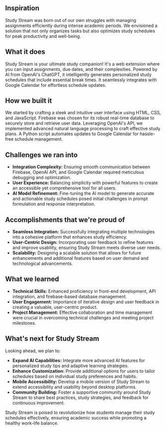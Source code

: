 ## Inspiration
Study Stream was born out of our own struggles with managing assignments efficiently during intense academic periods. We envisioned a solution that not only organizes tasks but also optimizes study schedules for peak productivity and well-being.

## What it does
Study Stream is your ultimate study companion! It's a web extension where you can input assignments, due dates, and their complexities. Powered by AI from OpenAI's ChatGPT, it intelligently generates personalized study schedules that include essential break times. It seamlessly integrates with Google Calendar for effortless schedule updates.

## How we built it
We started by crafting a sleek and intuitive user interface using HTML, CSS, and JavaScript. Firebase was chosen for its robust real-time database to securely store and retrieve user data. Leveraging OpenAI's API, we implemented advanced natural language processing to craft effective study plans. A Python script automates updates to Google Calendar for hassle-free schedule management.

## Challenges we ran into
- **Integration Complexity:** Ensuring smooth communication between Firebase, OpenAI API, and Google Calendar required meticulous debugging and optimization.
- **User Experience:** Balancing simplicity with powerful features to create an accessible yet comprehensive tool for all users.
- **AI Model Refinement:** Fine-tuning the AI model to generate accurate and actionable study schedules posed initial challenges in prompt formulation and response interpretation.

## Accomplishments that we're proud of
- **Seamless Integration:** Successfully integrating multiple technologies into a cohesive platform that enhances study efficiency.
- **User-Centric Design:** Incorporating user feedback to refine features and improve usability, ensuring Study Stream meets diverse user needs.
- **Scalability:** Designing a scalable solution that allows for future enhancements and additional features based on user demand and technological advancements.

## What we learned
- **Technical Skills:** Enhanced proficiency in front-end development, API integration, and firebase-based database management.
- **User Engagement:** Importance of iterative design and user feedback in creating a valuable, user-centric product.
- **Project Management:** Effective collaboration and time management were crucial in overcoming technical challenges and meeting project milestones.

## What's next for Study Stream
Looking ahead, we plan to:
- **Expand AI Capabilities:** Integrate more advanced AI features for personalized study tips and adaptive learning strategies.
- **Enhance Customization:** Provide additional options for users to tailor schedules based on individual study preferences and habits.
- **Mobile Accessibility:** Develop a mobile version of Study Stream to extend accessibility and usability beyond desktop platforms.
- **Community Building:** Foster a supportive community around Study Stream to share best practices, study strategies, and feedback for continuous improvement.

Study Stream is poised to revolutionize how students manage their study schedules effectively, ensuring academic success while promoting a healthy work-life balance.
